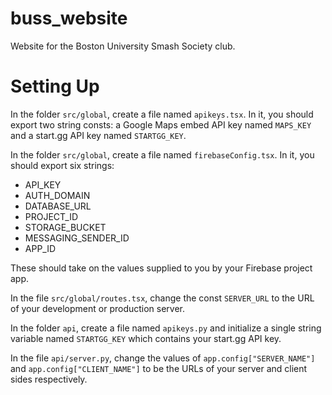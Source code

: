 # buss_website

Website for the Boston University Smash Society club.

# Setting Up

In the folder `src/global`, create a file named `apikeys.tsx`. In it, you should export two string consts: a Google Maps embed API key named `MAPS_KEY` and a start.gg API key named `STARTGG_KEY`.

In the folder `src/global`, create a file named `firebaseConfig.tsx`. In it, you should export six strings:

- API_KEY
- AUTH_DOMAIN
- DATABASE_URL
- PROJECT_ID
- STORAGE_BUCKET
- MESSAGING_SENDER_ID
- APP_ID

These should take on the values supplied to you by your Firebase project app.

In the file `src/global/routes.tsx`, change the const `SERVER_URL` to the URL of your development or production server.

In the folder `api`, create a file named `apikeys.py` and initialize a single string variable named `STARTGG_KEY` which contains your start.gg API key.

In the file `api/server.py`, change the values of `app.config["SERVER_NAME"]` and `app.config["CLIENT_NAME"]` to be the URLs of your server and client sides respectively.
